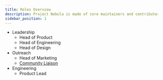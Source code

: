 ```yaml
---
title: Roles Overview
description: Project Nebula is made of core maintainers and contributors who all play a role in Project Nebula's mission. Find out who has which responsbilities here.
sidebar_position: 1
---
```


- Leadership
  - Head of Product
  - Head of Engineering
  - Head of Design
- Outreach
  - Head of Marketing
  - [Community Liaison](/docs/roles/community-liaison)
- Engineering
  - Product Lead
